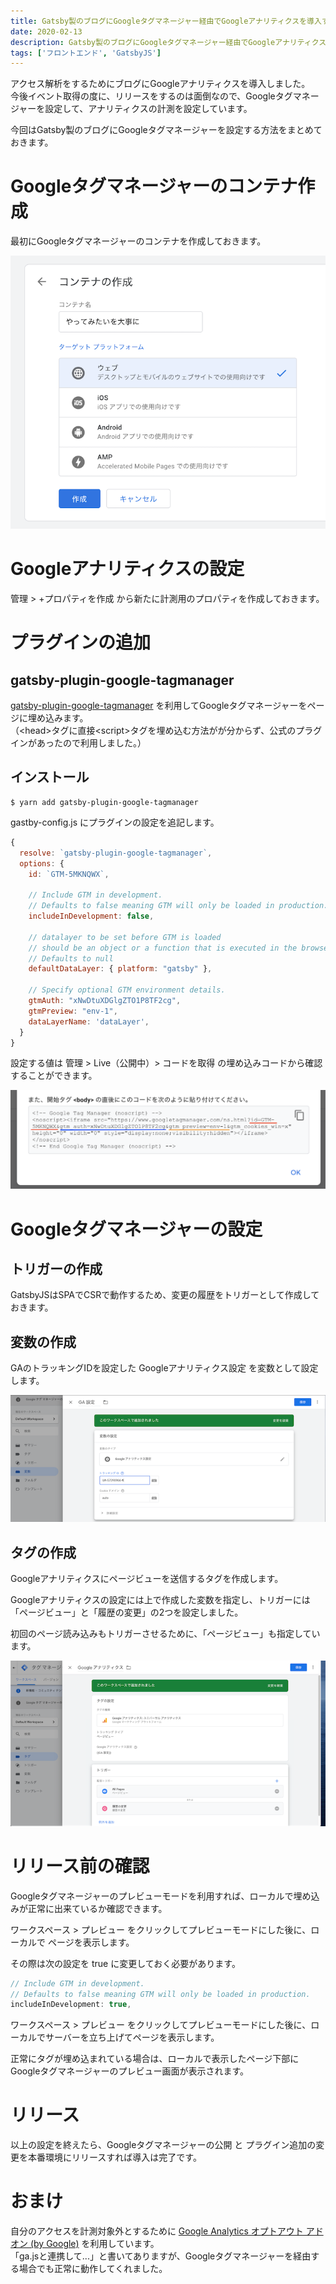 ```yaml
---
title: Gatsby製のブログにGoogleタグマネージャー経由でGoogleアナリティクスを導入する
date: 2020-02-13
description: Gatsby製のブログにGoogleタグマネージャー経由でGoogleアナリティクスを導入する
tags: ['フロントエンド', 'GatsbyJS']
---
```

アクセス解析をするためにブログにGoogleアナリティクスを導入しました。\
今後イベント取得の度に、リリースをするのは面倒なので、Googleタグマネージャーを設定して、アナリティクスの計測を設定しています。

今回はGatsby製のブログにGoogleタグマネージャーを設定する方法をまとめておきます。

# Googleタグマネージャーのコンテナ作成

最初にGoogleタグマネージャーのコンテナを作成しておきます。

![コンテナの作成](./gtm-container-new.png)

# Googleアナリティクスの設定

管理 > +プロパティを作成 から新たに計測用のプロパティを作成しておきます。

# プラグインの追加

## gatsby-plugin-google-tagmanager

[gatsby-plugin-google-tagmanager](https://www.gatsbyjs.org/packages/gatsby-plugin-google-tagmanager/) を利用してGoogleタグマネージャーをページに埋め込みます。  
（\<head>タグに直接\<script>タグを埋め込む方法がが分からず、公式のプラグインがあったので利用しました。）

## インストール

```
$ yarn add gatsby-plugin-google-tagmanager
```

gastby-config.js にプラグインの設定を追記します。

```javascript
{
  resolve: `gatsby-plugin-google-tagmanager`,
  options: {
    id: `GTM-5MKNQWX`,

    // Include GTM in development.
    // Defaults to false meaning GTM will only be loaded in production.
    includeInDevelopment: false,

    // datalayer to be set before GTM is loaded
    // should be an object or a function that is executed in the browser
    // Defaults to null
    defaultDataLayer: { platform: "gatsby" },

    // Specify optional GTM environment details.
    gtmAuth: "xNwDtuXDGlgZTO1P8TF2cg",
    gtmPreview: "env-1",
    dataLayerName: 'dataLayer',
  }
}
```

設定する値は 管理 > Live（公開中）> コードを取得 の埋め込みコードから確認することができます。

![Googleタグマネージャーの埋め込みコード](./gtm-script.png)

# Googleタグマネージャーの設定

## トリガーの作成

GatsbyJSはSPAでCSRで動作するため、変更の履歴をトリガーとして作成しておきます。

## 変数の作成

GAのトラッキングIDを設定した Googleアナリティクス設定 を変数として設定します。

![Googleアナリティクスの変数を作成](./gtm-ga-variable.png)

## タグの作成

Googleアナリティクスにページビューを送信するタグを作成します。

Googleアナリティクスの設定には上で作成した変数を指定し、トリガーには「ページビュー」と「履歴の変更」の2つを設定しました。

初回のページ読み込みもトリガーさせるために、「ページビュー」も指定しています。

![タグの作成](./gtm-tag.png)

# リリース前の確認

Googleタグマネージャーのプレビューモードを利用すれば、ローカルで埋め込みが正常に出来ているか確認できます。  

ワークスペース > プレビュー をクリックしてプレビューモードにした後に、ローカルで ページを表示します。

その際は次の設定を true に変更しておく必要があります。

```javascript
// Include GTM in development.
// Defaults to false meaning GTM will only be loaded in production.
includeInDevelopment: true,
```

ワークスペース > プレビュー をクリックしてプレビューモードにした後に、ローカルでサーバーを立ち上げてページを表示します。

正常にタグが埋め込まれている場合は、ローカルで表示したページ下部にGoogleタグマネージャーのプレビュー画面が表示されます。

# リリース

以上の設定を終えたら、Googleタグマネージャーの公開 と プラグイン追加の変更を本番環境にリリースすれば導入は完了です。

# おまけ

自分のアクセスを計測対象外とするために [Google Analytics オプトアウト アドオン (by Google)](https://chrome.google.com/webstore/detail/google-analytics-opt-out/fllaojicojecljbmefodhfapmkghcbnh) を利用しています。  
「ga.jsと連携して...」と書いてありますが、Googleタグマネージャーを経由する場合でも正常に動作してくれました。
